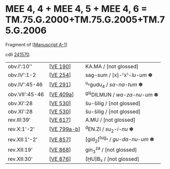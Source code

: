 # MEE 4, 4 + MEE 4, 5 + MEE 4, 6 = TM.75.G.2000+TM.75.G.2005+TM.75.G.2006

Fragment of [[Manuscript A-1]]

cdli [241570](https://cdli.mpiwg-berlin.mpg.de/artifacts/241570).

|                |               |                                                    |
| -------------- | ------------- | -------------------------------------------------- |
| obv.I':10''    | [[VE 190]]    | KA.MA / [not glossed]                              |
| obv.IV':1-2    | [[VE 254]]    | sag-sum / [x]-⸢x⸣-*lu-um* ✽                        |
| obv.IV':45-46  | [[VE 291]]    | <sup>u₂</sup>gudu<sub>4</sub> / *sa-na-tum* ✽      |
| obv.VII':45-46 | [[VE 409a]]   | <sup>giš</sup>DILMUN / *wa-za-nu-um* ✽             |
| obv.XI':28     | [[VE 530]]    | šu-šilig / [not glossed]                           |
| obv.XI':28     | [[VE 530]]    | šu-šilig / [not glossed]                           |
| rev.III:39'    | [[VE 617]]    | A.MU / [not glossed]                               |
| rev.X:1'-2'    | [[VE 799a-b]] | <sup>d</sup>EN.ZI / *su*<sub>2</sub>-*i-nu* ✽      |
| rev.XII:1'-2'  | [[VE 857]]    | [gid<sub>2</sub>]<sup>tug₂</sup> / *gu-da-nu-um* ✽ |
| rev.XII:19'    | [[VE 868]]    | gin<sub>3</sub><sup>za</sup> / [not glossed]       |
| rev.XII:30'    | [[VE 876]]    | [ḪU]B₂ / [not glossed]                             |

[//begin]: # "Autogenerated link references for markdown compatibility"
[Manuscript A-1]: <Manuscript A-1> "Manuscript A-1"
[VE 190]: <VE 190> "VE 190"
[VE 254]: <VE 254> "VE 254"
[VE 291]: <VE 291> "VE 291"
[VE 409a]: <VE 409a> "VE 409a"
[VE 530]: <VE 530> "VE 530"
[VE 617]: <VE 617> "VE 617 𒀀𒈬"
[VE 799a-b]: <VE 799a-b> "VE 799a-b"
[VE 857]: <VE 857> "VE 857"
[VE 868]: <VE 868> "VE 868"
[VE 876]: <VE 876> "VE 876 𒄸"
[//end]: # "Autogenerated link references"